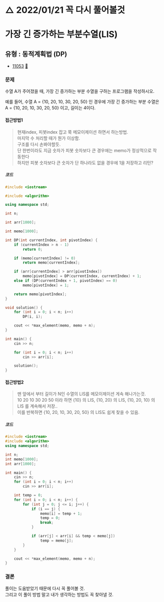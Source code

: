 # △ 2022/01/21  꼭 다시 풀어볼것
# 가장 긴 증가하는 부분수열(LIS)
## 유형 : 동적계획법 (DP)
* [11053](https://www.acmicpc.net/problem/11053) [:page_facing_up:](https://github.com/knemo333/TIL/blob/master/Algorithm/codes/11053.cpp)


### 문제
수열 A가 주어졌을 때, 가장 긴 증가하는 부분 수열을 구하는 프로그램을 작성하시오.   

예를 들어, 수열 A = {10, 20, 10, 30, 20, 50} 인 경우에 가장 긴 증가하는 부분 수열은 A = {10, 20, 10, 30, 20, 50} 이고, 길이는 4이다.   

#### 접근방법1
> 현재index, 피봇index 잡고 쭉 메모이제이션 하면서 하는방법.   
> 마지막 수 처리할 때가 뭔가 이상함.   
> 구조를 다시 손봐야할듯.   
> 단 한번이라도 지금 숫자가 피봇 숫자보다 큰 경우에는 memo가 정상적으로 작동한다   
> 하지만 피봇 숫자보다 큰 숫자가 단 하나라도 없을 경우에 1을 저장하고 리턴?   

##### 코드
```cpp
#include <iostream>

#include <algorithm>

using namespace std;

int n;

int arr[1000];

int memo[1000];

int DP(int currentIndex, int pivotIndex) {
	if (currentIndex > n - 1)
		return 0;

	if (memo[currentIndex] != 0)
		return memo[currentIndex];

	if (arr[currentIndex] > arr[pivotIndex])
		memo[pivotIndex] = DP(currentIndex, currentIndex) + 1;
	else if (DP(currentIndex + 1, pivotIndex) == 0)
		memo[pivotIndex] = 1;

	return memo[pivotIndex];
}

void solution() {
	for (int i = 0; i < n; i++)
		DP(i, i);

	cout << *max_element(memo, memo + n);
}

int main() {
	cin >> n;

	for (int i = 0; i < n; i++)
		cin >> arr[i];

	solution();
}
```

#### 접근방법2
> 맨 앞에서 부터 길이가 N인 수열의 LIS를 메모이제이션 게속 해나가는것.   
> 10 20 10 30 20 50 이라 하면 {10} 의 LIS, {10, 20} 의 LIS, {10, 20, 10} 의 LIS 를 계속해서 저장..   
> 이를 반복하면 {10, 20, 10, 30, 20, 50} 의 LIS도 쉽게 찾을 수 있음.

##### 코드
```cpp
#include <iostream>
#include <algorithm>
using namespace std;

int n;
int memo[1000];
int arr[1000];

int main() {
	cin >> n;
	for (int i = 0; i < n; i++)
		cin >> arr[i];

	int temp = 0;
	for (int i = 0; i < n; i++) {
		for (int j = 0; j <= i; j++) {
			if (i == j) {
				memo[i] = temp + 1;
				temp = 0;
				break;
			}

			if (arr[j] < arr[i] && temp < memo[j])
				temp = memo[j];
		}
	}

	cout << *max_element(memo, memo + n);
}
```

### 결론
풀이는 도움받았기 때문에 다시 꼭 풀어볼 것.   
그리고 이 풀이 방법 말고 내가 생각하는 방법도 꼭 찾아낼 것.